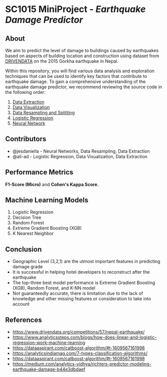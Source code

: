 # SC1015 MiniProject - _Earthquake Damage Predictor_

## About

We aim to predict the level of damage to buildings caused by earthquakes based on aspects of building location and construction using dataset from 
[DRIVENDATA](https://www.drivendata.org/competitions/57/nepal-earthquake/page/135/) on the 2015 Gorkha earthquake in Nepal.<br>

Within this repository, you will find various data analysis and exploration techniques that can be used to identify key factors that contribute to earthquake damage. To gain a comprehensive understanding of the earthquake damage predictor, we recommend reviewing the source code in the following order:

1. [Data Extraction](https://github.com/nicklimmm/movie-analysis/blob/main/data-extraction.ipynb)
2. [Data Visualization](https://github.com/nicklimmm/movie-analysis/blob/main/data-visualization.ipynb)
3. [Data Resampling and Splitting](https://github.com/nicklimmm/movie-analysis/blob/main/data-resampling-and-splitting.ipynb)
4. [Logistic Regression](https://github.com/nicklimmm/movie-analysis/blob/main/logistic-regression.ipynb)
5. [Neural Network](https://github.com/nicklimmm/movie-analysis/blob/main/neural-network.ipynb)
  
## Contributors

- @jesdaniella - Neural Networks, Data Resampling, Data Extraction
- @ali-ad - Logistic Regression,  Data Visualization, Data Extraction

## Performance Metrics

<b>F1-Score (Micro)</b> and <b> Cohen's Kappa Score. </b>

## Machine Learning Models

1. Logistic Regression
2. Decision Tree
3. Random Forest
4. Extreme Gradient Boosting (XGB)
5. K Nearest Neighbor

## Conclusion

- Geographic Level (3,2,1) are the utmost important features in predicting damage grade<br>
- It is successful in helping hotel developers to reconstruct after the earthquake<br>
- The top-three best model performance is Extreme Gradient Boosting (XGB), Random Forest, and K-NN model<br>
- Not guaranteedly accurate, there is limitation due to the lack of knowledge and other missing features or consideration to take into account<br>

## References

- https://www.drivendata.org/competitions/57/nepal-earthquake/
- https://www.analyticssteps.com/blogs/how-does-linear-and-logistic-regression-work-machine-learning
- https://dataaspirant.com/catboost-algorithm/#t-1609567161998
- https://analyticsindiamag.com/7-types-classification-algorithms/
- https://dataaspirant.com/catboost-algorithm/#t-1609567161998
- https://medium.com/analytics-vidhya/richters-predictor-modeling-earthquake-damage-b44e3dbdaef
